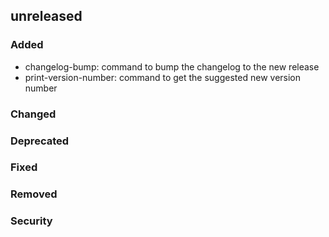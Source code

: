 ## unreleased

### Added

- changelog-bump: command to bump the changelog to the new release
- print-version-number: command to get the suggested new version number

### Changed

### Deprecated

### Fixed

### Removed

### Security